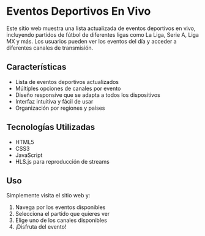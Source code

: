 # Eventos Deportivos En Vivo

Este sitio web muestra una lista actualizada de eventos deportivos en vivo, incluyendo partidos de fútbol de diferentes ligas como La Liga, Serie A, Liga MX y más. Los usuarios pueden ver los eventos del día y acceder a diferentes canales de transmisión.

## Características

- Lista de eventos deportivos actualizados
- Múltiples opciones de canales por evento
- Diseño responsive que se adapta a todos los dispositivos
- Interfaz intuitiva y fácil de usar
- Organización por regiones y países

## Tecnologías Utilizadas

- HTML5
- CSS3
- JavaScript
- HLS.js para reproducción de streams

## Uso

Simplemente visita el sitio web y:
1. Navega por los eventos disponibles
2. Selecciona el partido que quieres ver
3. Elige uno de los canales disponibles
4. ¡Disfruta del evento!
